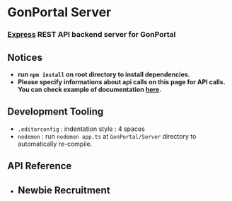 # GonPortal Server
### [Express](https://expressjs.com/ko/) REST API backend server for GonPortal

## Notices
- __run `npm install` on root directory to install dependencies.__
- **Please specify informations about api calls on this page for API calls. You can check example of documentation [here](https://gist.github.com/iros/3426278).**

## Development Tooling

* `.editorconfig` : indentation style : 4 spaces
* `nodemon` : run `nodemon app.ts` at `GonPortal/Server` directory to automatically re-compile.

## API Reference
- Newbie Recruitment
    - 
